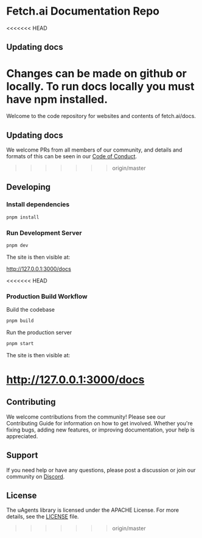 # Fetch.ai Documentation Repo

<<<<<<< HEAD

## Updating docs

# Changes can be made on github or locally. To run docs locally you must have npm installed.

Welcome to the code repository for websites and contents of fetch.ai/docs.

## Updating docs

We welcome PRs from all members of our community, and details and formats of this can be seen in our [Code of Conduct](CODE_OF_CONDUCT.md).

> > > > > > > origin/master

## Developing

### Install dependencies

```bash
pnpm install
```

### Run Development Server

```bash
pnpm dev
```

The site is then visible at:

http://127.0.0.1:3000/docs

<<<<<<< HEAD

### Production Build Workflow

Build the codebase

```bash
pnpm build
```

Run the production server

```bash
pnpm start
```

The site is then visible at:

# http://127.0.0.1:3000/docs

## Contributing

We welcome contributions from the community! Please see our Contributing Guide for information on how to get involved. Whether you're fixing bugs, adding new features, or improving documentation, your help is appreciated.

## Support

If you need help or have any questions, please post a discussion or join our community on [Discord](https://discord.com/invite/fetchai).

## License

The uAgents library is licensed under the APACHE License. For more details, see the [LICENSE](LICENSE) file.

> > > > > > > origin/master
